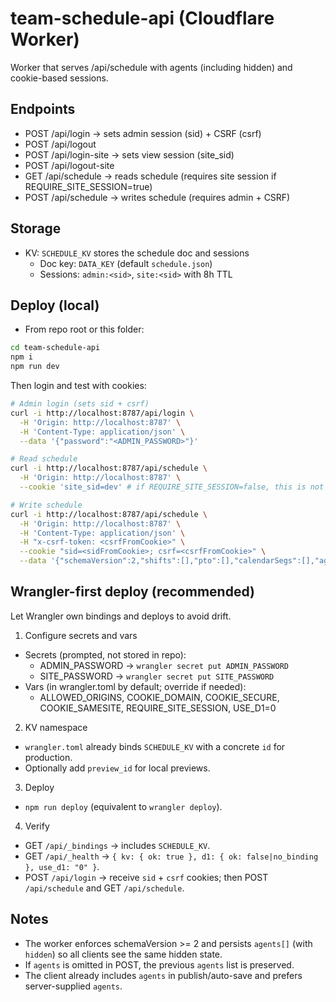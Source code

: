# team-schedule-api (Cloudflare Worker)

Worker that serves /api/schedule with agents (including hidden) and cookie-based sessions.

## Endpoints
- POST /api/login        → sets admin session (sid) + CSRF (csrf)
- POST /api/logout
- POST /api/login-site   → sets view session (site_sid)
- POST /api/logout-site
- GET  /api/schedule     → reads schedule (requires site session if REQUIRE_SITE_SESSION=true)
- POST /api/schedule     → writes schedule (requires admin + CSRF)

## Storage
- KV: `SCHEDULE_KV` stores the schedule doc and sessions
  - Doc key: `DATA_KEY` (default `schedule.json`)
  - Sessions: `admin:<sid>`, `site:<sid>` with 8h TTL

## Deploy (local)
- From repo root or this folder:

```bash
cd team-schedule-api
npm i
npm run dev
```

Then login and test with cookies:

```bash
# Admin login (sets sid + csrf)
curl -i http://localhost:8787/api/login \
  -H 'Origin: http://localhost:8787' \
  -H 'Content-Type: application/json' \
  --data '{"password":"<ADMIN_PASSWORD>"}'

# Read schedule
curl -i http://localhost:8787/api/schedule \
  -H 'Origin: http://localhost:8787' \
  --cookie 'site_sid=dev' # if REQUIRE_SITE_SESSION=false, this is not needed

# Write schedule
curl -i http://localhost:8787/api/schedule \
  -H 'Origin: http://localhost:8787' \
  -H 'Content-Type: application/json' \
  -H "x-csrf-token: <csrfFromCookie>" \
  --cookie "sid=<sidFromCookie>; csrf=<csrfFromCookie>" \
  --data '{"schemaVersion":2,"shifts":[],"pto":[],"calendarSegs":[],"agents":[],"updatedAt":"2020-01-01T00:00:00Z"}'
```

## Wrangler-first deploy (recommended)
Let Wrangler own bindings and deploys to avoid drift.

1) Configure secrets and vars
- Secrets (prompted, not stored in repo):
  - ADMIN_PASSWORD → `wrangler secret put ADMIN_PASSWORD`
  - SITE_PASSWORD  → `wrangler secret put SITE_PASSWORD`
- Vars (in wrangler.toml by default; override if needed):
  - ALLOWED_ORIGINS, COOKIE_DOMAIN, COOKIE_SECURE, COOKIE_SAMESITE, REQUIRE_SITE_SESSION, USE_D1=0

2) KV namespace
- `wrangler.toml` already binds `SCHEDULE_KV` with a concrete `id` for production.
- Optionally add `preview_id` for local previews.

3) Deploy
- `npm run deploy` (equivalent to `wrangler deploy`).

4) Verify
- GET `/api/_bindings` → includes `SCHEDULE_KV`.
- GET `/api/_health`   → `{ kv: { ok: true }, d1: { ok: false|no_binding }, use_d1: "0" }`.
- POST `/api/login` → receive `sid` + `csrf` cookies; then POST `/api/schedule` and GET `/api/schedule`.

## Notes
- The worker enforces schemaVersion >= 2 and persists `agents[]` (with `hidden`) so all clients see the same hidden state.
- If `agents` is omitted in POST, the previous `agents` list is preserved.
- The client already includes `agents` in publish/auto-save and prefers server-supplied `agents`.
